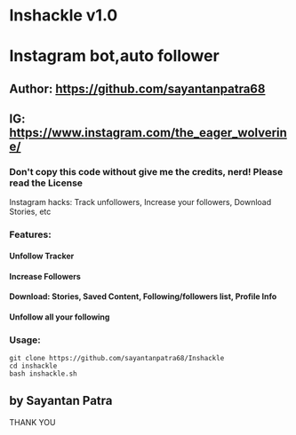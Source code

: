 # Inshackle v1.0
# Instagram bot,auto follower
## Author: https://github.com/sayantanpatra68
## IG: https://www.instagram.com/the_eager_wolverine/

### Don't copy this code without give me the credits, nerd! Please read the License 

Instagram hacks: Track unfollowers, Increase your followers, Download Stories, etc

### Features:
#### Unfollow Tracker
#### Increase Followers
#### Download: Stories, Saved Content, Following/followers list, Profile Info
#### Unfollow all your following


### Usage:
```
git clone https://github.com/sayantanpatra68/Inshackle
cd inshackle
bash inshackle.sh
```

## by Sayantan Patra

THANK YOU

